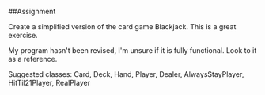 ##Assignment 

Create a simplified version of the card game Blackjack. This is a great exercise. 

My program hasn't been revised, I'm unsure if it is fully functional. Look to it as a reference.

Suggested classes: Card, Deck, Hand, Player, Dealer, AlwaysStayPlayer, HitTil21Player, RealPlayer